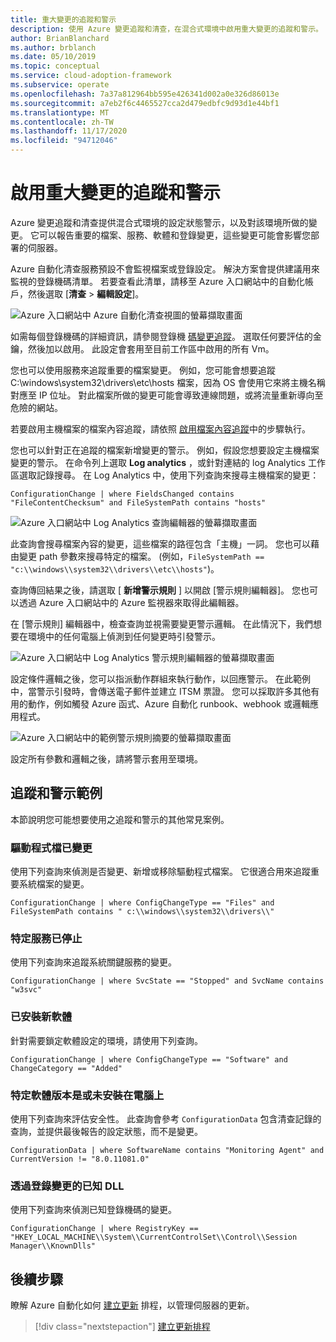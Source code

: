 ```yaml
---
title: 重大變更的追蹤和警示
description: 使用 Azure 變更追蹤和清查，在混合式環境中啟用重大變更的追蹤和警示。
author: BrianBlanchard
ms.author: brblanch
ms.date: 05/10/2019
ms.topic: conceptual
ms.service: cloud-adoption-framework
ms.subservice: operate
ms.openlocfilehash: 7a37a812964bb595e426341d002a0e326d86013e
ms.sourcegitcommit: a7eb2f6c4465527cca2d479edbfc9d93d1e44bf1
ms.translationtype: MT
ms.contentlocale: zh-TW
ms.lasthandoff: 11/17/2020
ms.locfileid: "94712046"
---
```

<!-- cSpell:ignore HKEY kusto -->

# <a name="enable-tracking-and-alerting-for-critical-changes"></a>啟用重大變更的追蹤和警示

Azure 變更追蹤和清查提供混合式環境的設定狀態警示，以及對該環境所做的變更。 它可以報告重要的檔案、服務、軟體和登錄變更，這些變更可能會影響您部署的伺服器。

Azure 自動化清查服務預設不會監視檔案或登錄設定。 解決方案會提供建議用來監視的登錄機碼清單。 若要查看此清單，請移至 Azure 入口網站中的自動化帳戶，然後選取 [**清查**  >  **編輯設定**]。

![Azure 入口網站中 Azure 自動化清查視圖的螢幕擷取畫面](./media/change-tracking1.png)

如需每個登錄機碼的詳細資訊，請參閱登錄機 [碼變更追蹤](/azure/automation/automation-change-tracking#registry-key-change-tracking)。 選取任何要評估的金鑰，然後加以啟用。 此設定會套用至目前工作區中啟用的所有 Vm。

您也可以使用服務來追蹤重要的檔案變更。 例如，您可能會想要追蹤 C:\windows\system32\drivers\etc\hosts 檔案，因為 OS 會使用它來將主機名稱對應至 IP 位址。 對此檔案所做的變更可能會導致連線問題，或將流量重新導向至危險的網站。

若要啟用主機檔案的檔案內容追蹤，請依照 [啟用檔案內容追蹤](/azure/automation/change-tracking-file-contents#enable-file-content-tracking)中的步驟執行。

您也可以針對正在追蹤的檔案新增變更的警示。 例如，假設您想要設定主機檔案變更的警示。 在命令列上選取 **Log analytics** ，或針對連結的 log Analytics 工作區選取記錄搜尋。 在 Log Analytics 中，使用下列查詢來搜尋主機檔案的變更：

  ```kusto
  ConfigurationChange | where FieldsChanged contains "FileContentChecksum" and FileSystemPath contains "hosts"
  ```

![Azure 入口網站中 Log Analytics 查詢編輯器的螢幕擷取畫面](./media/change-tracking2.png)

此查詢會搜尋檔案內容的變更，這些檔案的路徑包含「主機」一詞。 您也可以藉由變更 path 參數來搜尋特定的檔案。 (例如，`FileSystemPath ==  "c:\\windows\\system32\\drivers\\etc\\hosts"`)。

查詢傳回結果之後，請選取 [ **新增警示規則** ] 以開啟 [警示規則編輯器]。 您也可以透過 Azure 入口網站中的 Azure 監視器來取得此編輯器。

在 [警示規則] 編輯器中，檢查查詢並視需要變更警示邏輯。 在此情況下，我們想要在環境中的任何電腦上偵測到任何變更時引發警示。

![Azure 入口網站中 Log Analytics 警示規則編輯器的螢幕擷取畫面](./media/change-tracking3.png)

設定條件邏輯之後，您可以指派動作群組來執行動作，以回應警示。 在此範例中，當警示引發時，會傳送電子郵件並建立 ITSM 票證。 您可以採取許多其他有用的動作，例如觸發 Azure 函式、Azure 自動化 runbook、webhook 或邏輯應用程式。

![Azure 入口網站中的範例警示規則摘要的螢幕擷取畫面](./media/change-tracking4.png)

設定所有參數和邏輯之後，請將警示套用至環境。

## <a name="tracking-and-alerting-examples"></a>追蹤和警示範例

本節說明您可能想要使用之追蹤和警示的其他常見案例。

### <a name="driver-file-changed"></a>驅動程式檔已變更

使用下列查詢來偵測是否變更、新增或移除驅動程式檔案。 它很適合用來追蹤重要系統檔案的變更。

  ```kusto
  ConfigurationChange | where ConfigChangeType == "Files" and FileSystemPath contains " c:\\windows\\system32\\drivers\\"
  ```

### <a name="specific-service-stopped"></a>特定服務已停止

使用下列查詢來追蹤系統關鍵服務的變更。

  ```kusto
  ConfigurationChange | where SvcState == "Stopped" and SvcName contains "w3svc"
  ```

### <a name="new-software-installed"></a>已安裝新軟體

針對需要鎖定軟體設定的環境，請使用下列查詢。

  ```kusto
  ConfigurationChange | where ConfigChangeType == "Software" and ChangeCategory == "Added"
  ```

### <a name="specific-software-version-is-or-isnt-installed-on-a-machine"></a>特定軟體版本是或未安裝在電腦上

使用下列查詢來評估安全性。 此查詢會參考 `ConfigurationData` 包含清查記錄的查詢，並提供最後報告的設定狀態，而不是變更。

  ```kusto
  ConfigurationData | where SoftwareName contains "Monitoring Agent" and CurrentVersion != "8.0.11081.0"
  ```

### <a name="known-dll-changed-through-the-registry"></a>透過登錄變更的已知 DLL

使用下列查詢來偵測已知登錄機碼的變更。

  ```kusto
  ConfigurationChange | where RegistryKey == "HKEY_LOCAL_MACHINE\\System\\CurrentControlSet\\Control\\Session Manager\\KnownDlls"
  ```

## <a name="next-steps"></a>後續步驟

瞭解 Azure 自動化如何 [建立更新](./update-schedules.md) 排程，以管理伺服器的更新。

> [!div class="nextstepaction"]
> [建立更新排程](./update-schedules.md)
